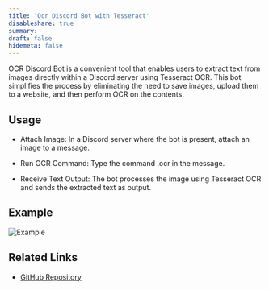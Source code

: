```yaml
---
title: 'Ocr Discord Bot with Tesseract'
disableshare: true
summary: 
draft: false
hidemeta: false
---
```


OCR Discord Bot is a convenient tool that enables users to extract text from images directly within a Discord server using Tesseract OCR. This bot simplifies the process by eliminating the need to save images, upload them to a website, and then perform OCR on the contents.

## Usage

- Attach Image: In a Discord server where the bot is present, attach an image to a message.

- Run OCR Command: Type the command .ocr in the message.

- Receive Text Output: The bot processes the image using Tesseract OCR and sends the extracted text as output.

## Example

![Example](/images/projects/ocr-discord-bot/example.png)

## Related Links

- [GitHub Repository](https://github.com/vishruthdevan/ocr-discord-bot/)